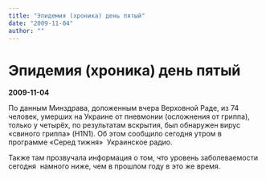 ```yaml
---
title: "Эпидемия (хроника) день пятый"
date: "2009-11-04"
author: ""
---
```


# Эпидемия (хроника) день пятый

**2009-11-04** 

По данным Минздрава, доложенным вчера Верховной Раде, из 74 человек, умерших на Украине от пневмонии (осложнения от гриппа), только у четырёх, по результатам вскрытия, был обнаружен вирус «свиного гриппа» (H1N1). Об этом сообщило сегодня утром в программе «Серед тижня»  Украинское радио.

Также там прозвучала информация о том, что уровень заболеваемости сегодня  намного ниже, чем в прошлом году в это же время.